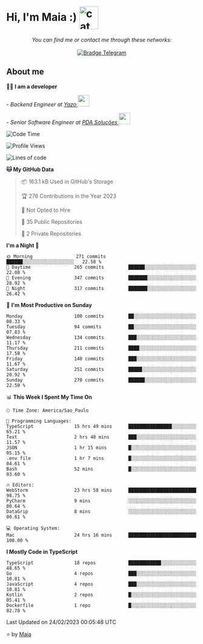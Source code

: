 <h1 align="left">Hi, I'm Maia :) 
<img src="https://emojis.slackmojis.com/emojis/images/1643509834/36299/black-cat.gif?1643509834" width="50" height="60" align="center"  alt="cat"/>
</h1>

<p align="center">
    <i>You can find me or contact me through these networks:</i>
    <br/><br/>
    <a href="https://t.me/mrootx" target="_blank">
        <img src="https://img.shields.io/badge/-Telegram-2CA5E0?logo=telegram&style=flat&logoColor=white" alt="Bradge Telegram" />
    </a>
</p>

## About me

:technologist: <strong>I am a developer</strong> <br>

<p><em> - Backend Engineer at <a href="https://yazo.com.br/">Yazo
</a><img src="https://media.giphy.com/media/WUlplcMpOCEmTGBtBW/giphy.gif" width="30"> 
</em></p>

<p><em> - Senior Software Engineer at <a href="https://pdasolucoes.com.br">PDA Soluções
</a><img src="https://media.giphy.com/media/WUlplcMpOCEmTGBtBW/giphy.gif" width="30"> 
</em></p>

<!--START_SECTION:waka-->
![Code Time](http://img.shields.io/badge/Code%20Time-1%2C683%20hrs%2027%20mins-blue)

![Profile Views](http://img.shields.io/badge/Profile%20Views-0-blue)

![Lines of code](https://img.shields.io/badge/From%20Hello%20World%20I%27ve%20Written-222.4%20thousand%20lines%20of%20code-blue)

**🐱 My GitHub Data** 

> 📦 163.1 kB Used in GitHub's Storage 
 > 
> 🏆 276 Contributions in the Year 2023
 > 
> 🚫 Not Opted to Hire
 > 
> 📜 35 Public Repositories 
 > 
> 🔑 2 Private Repositories 
 > 
**I'm a Night 🦉** 

```text
🌞 Morning                271 commits         ██████░░░░░░░░░░░░░░░░░░░   22.58 % 
🌆 Daytime                265 commits         ██████░░░░░░░░░░░░░░░░░░░   22.08 % 
🌃 Evening                347 commits         ███████░░░░░░░░░░░░░░░░░░   28.92 % 
🌙 Night                  317 commits         ███████░░░░░░░░░░░░░░░░░░   26.42 % 
```
📅 **I'm Most Productive on Sunday** 

```text
Monday                   100 commits         ██░░░░░░░░░░░░░░░░░░░░░░░   08.33 % 
Tuesday                  94 commits          ██░░░░░░░░░░░░░░░░░░░░░░░   07.83 % 
Wednesday                134 commits         ███░░░░░░░░░░░░░░░░░░░░░░   11.17 % 
Thursday                 211 commits         ████░░░░░░░░░░░░░░░░░░░░░   17.58 % 
Friday                   140 commits         ███░░░░░░░░░░░░░░░░░░░░░░   11.67 % 
Saturday                 251 commits         █████░░░░░░░░░░░░░░░░░░░░   20.92 % 
Sunday                   270 commits         ██████░░░░░░░░░░░░░░░░░░░   22.50 % 
```


📊 **This Week I Spent My Time On** 

```text
🕑︎ Time Zone: America/Sao_Paulo

💬 Programming Languages: 
TypeScript               15 hrs 49 mins      ████████████████░░░░░░░░░   65.21 % 
Text                     2 hrs 48 mins       ███░░░░░░░░░░░░░░░░░░░░░░   11.57 % 
JSON                     1 hr 15 mins        █░░░░░░░░░░░░░░░░░░░░░░░░   05.15 % 
.env file                1 hr 7 mins         █░░░░░░░░░░░░░░░░░░░░░░░░   04.61 % 
Bash                     52 mins             █░░░░░░░░░░░░░░░░░░░░░░░░   03.60 % 

🔥 Editors: 
WebStorm                 23 hrs 58 mins      █████████████████████████   98.75 % 
PyCharm                  9 mins              ░░░░░░░░░░░░░░░░░░░░░░░░░   00.64 % 
DataGrip                 8 mins              ░░░░░░░░░░░░░░░░░░░░░░░░░   00.61 % 

💻 Operating System: 
Mac                      24 hrs 16 mins      █████████████████████████   100.00 % 
```

**I Mostly Code in TypeScript** 

```text
TypeScript               18 repos            ████████████░░░░░░░░░░░░░   48.65 % 
Go                       4 repos             ███░░░░░░░░░░░░░░░░░░░░░░   10.81 % 
JavaScript               4 repos             ███░░░░░░░░░░░░░░░░░░░░░░   10.81 % 
Kotlin                   2 repos             █░░░░░░░░░░░░░░░░░░░░░░░░   05.41 % 
Dockerfile               1 repo              █░░░░░░░░░░░░░░░░░░░░░░░░   02.70 % 
```




 Last Updated on 24/02/2023 00:05:48 UTC
<!--END_SECTION:waka-->

⭐️ by [Maia](https://github.com/gabrielmaialva33/)


